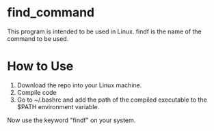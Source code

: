 # find_command
This program is intended to be used in Linux. findf is the name of the command to be used.

# How to Use
1) Download the repo into your Linux machine.
2) Compile code
3) Go to ~/.bashrc and add the path of the compiled executable to the $PATH environment variable.

Now use the keyword "findf" on your system.
